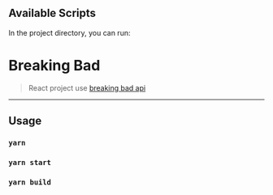 ## Available Scripts

In the project directory, you can run:
# Breaking Bad
> React project use [breaking bad api](https://breakingbadapi.com/documentation)

---
## Usage

### `yarn`

### `yarn start`

### `yarn build`


